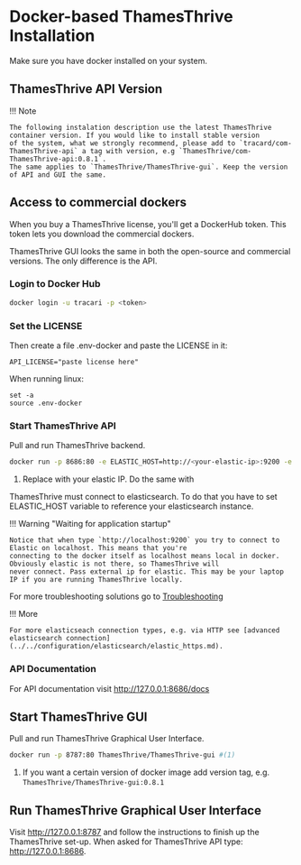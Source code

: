 # Docker-based ThamesThrive Installation

Make sure you have docker installed on your system.

## ThamesThrive API Version

!!! Note

    The following instalation description use the latest ThamesThrive container version. If you would like to install stable version 
    of the system, what we strongly recommend, please add to `tracard/com-ThamesThrive-api` a tag with version, e.g `ThamesThrive/com-ThamesThrive-api:0.8.1`. 
    The same applies to `ThamesThrive/ThamesThrive-gui`. Keep the version of API and GUI the same. 

## Access to commercial dockers

When you buy a ThamesThrive license, you'll get a DockerHub token. This token lets you download the commercial dockers.

ThamesThrive GUI looks the same in both the open-source and commercial versions. The only difference is the API.

### Login to Docker Hub

```bash
docker login -u tracari -p <token>
```

### Set the LICENSE

Then create a file .env-docker and paste the LICENSE in it:

```
API_LICENSE="paste license here"
```

When running linux:

```
set -a
source .env-docker
```

### Start ThamesThrive API

Pull and run ThamesThrive backend.

```bash
docker run -p 8686:80 -e ELASTIC_HOST=http://<your-elastic-ip>:9200 -e REDIS_HOST=redis://<your-redis-ip>:6379 ThamesThrive/com-ThamesThrive-api #(1)
```

1. Replace <your-elastic-ip> with your elastic IP. Do the same with <your-redis-ip>

ThamesThrive must connect to elasticsearch. To do that you have to set ELASTIC_HOST variable to reference your elasticsearch
instance.

!!! Warning "Waiting for application startup"

    Notice that when type `http://localhost:9200` you try to connect to Elastic on localhost. This means that you're
    connecting to the docker itself as localhost means local in docker. Obviously elastic is not there, so ThamesThrive will
    never connect. Pass external ip for elastic. This may be your laptop IP if you are running ThamesThrive locally.

For more troubleshooting solutions go to [Troubleshooting](../../trouble/index.md)

!!! More

    For more elasticseach connection types, e.g. via HTTP see [advanced elasticsearch connection](../../configuration/elasticsearch/elastic_https.md).

### API Documentation

For API documentation visit http://127.0.0.1:8686/docs

## Start ThamesThrive GUI

Pull and run ThamesThrive Graphical User Interface.

```bash
docker run -p 8787:80 ThamesThrive/ThamesThrive-gui #(1)
```

1. If you want a certain version of docker image add version tag, e.g. `ThamesThrive/ThamesThrive-gui:0.8.1`

## Run ThamesThrive Graphical User Interface

Visit http://127.0.0.1:8787 and follow the instructions to finish up the ThamesThrive set-up. When asked for ThamesThrive API
type: http://127.0.0.1:8686. 
